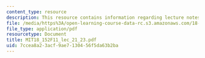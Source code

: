 ```yaml
---
content_type: resource
description: This resource contains information regarding lecture notes.
file: /media/https%3A/open-learning-course-data-rc.s3.amazonaws.com/18-152-introduction-to-partial-differential-equations-fall-2011/7ccea8a23acf9ae7130456f5da63b2ba_MIT18_152F11_lec_21_23.pdf
file_type: application/pdf
resourcetype: Document
title: MIT18_152F11_lec_21_23.pdf
uid: 7ccea8a2-3acf-9ae7-1304-56f5da63b2ba
---
```

